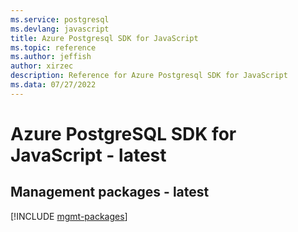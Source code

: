 ```yaml
---
ms.service: postgresql
ms.devlang: javascript
title: Azure Postgresql SDK for JavaScript
ms.topic: reference
ms.author: jeffish
author: xirzec
description: Reference for Azure Postgresql SDK for JavaScript
ms.data: 07/27/2022
---
```

# Azure PostgreSQL SDK for JavaScript - latest

## Management packages - latest
[!INCLUDE [mgmt-packages](postgresql-mgmt-index.md)]